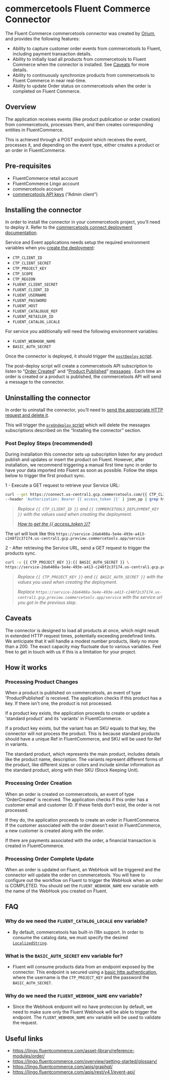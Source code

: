 # commercetools Fluent Commerce Connector

The Fluent Commerce commercetools connector was created by [Orium](https://orium.com/), and provides the following features:
- Ability to capture customer order events from commercetools to Fluent, including payment transaction details.
- Ability to initially load all products from commercetools to Fluent Commerce when the connector is installed. See [Caveats](#caveats) for more details.
- Ability to continuously synchronize products from commercetools to Fluent Commerce in near real-time.
- Ability to update Order status on commercetools when the order is completed on Fluent Commerce.

## Overview

The application receives events (like product publication or order creation) from commercetools, processes them, and then creates corresponding entities in FluentCommerce.

This is achieved through a POST endpoint which receives the event, processes it, and depending on the event type, either creates a product or an order in FluentCommerce.

## Pre-requisites
  - FluentCommerce retail account
  - FluentCommerce Lingo account
  - commercetools account
  - [commercetools API keys](https://docs.commercetools.com/getting-started/create-api-client) (“Admin client”)

## Installing the connector
In order to install the connector in your commercetools project, you'll need to deploy it. Refer to the [commercetools connect deployment documentation](https://docs.commercetools.com/connect/concepts#deployments).

Service and Event applications needs setup the required environment variables when you [create the deployment](https://docs.commercetools.com/connect/getting-started#create-a-deployment):


- `CTP_CLIENT_ID`
- `CTP_CLIENT_SECRET`
- `CTP_PROJECT_KEY`
- `CTP_SCOPE`
- `CTP_REGION`
- `FLUENT_CLIENT_SECRET`
- `FLUENT_CLIENT_ID`
- `FLUENT_USERNAME`
- `FLUENT_PASSWORD`
- `FLUENT_HOST`
- `FLUENT_CATALOGUE_REF`
- `FLUENT_RETAILER_ID`
- `FLUENT_CATALOG_LOCALE`

For service you additionally will need the following environment variables:
- `FLUENT_WEBHOOK_NAME`
- `BASIC_AUTH_SECRET`

Once the connector is deployed, it should trigger the [`postDeploy` script](https://docs.commercetools.com/connect/convert-existing-integration#postdeploy).

The post-deploy script will create a commercetools API subscription to listen to “[Order Created](https://docs.commercetools.com/api/projects/messages#order-created)” and “[Product Published](https://docs.commercetools.com/api/projects/messages#product-published)” [messages](https://docs.commercetools.com/api/projects/messages) . Each time an order is created or a product is published, the commercetools API will send a message to the connector.

## Uninstalling the connector

In order to uninstall the connector, you’ll need to [send the appropriate HTTP request and delete it](https://docs.commercetools.com/connect/deployments#delete-deployment).

This will trigger the [`preUndeploy` script](https://docs.commercetools.com/connect/convert-existing-integration#preundeploy) which will delete the messages subscriptions described on the “Installing the connector” section.

### Post Deploy Steps (recommended)

During installation this connector sets up subscription listen for any product publish and updates or insert the product on Fluent. However, after installation, we recommend triggering a manual first time sync in order to have your data imported into Fluent as soon as possible. Follow the steps below to trigger the first product sync.

1 - Execute a GET request to retrieve your Service URL:

```bash
curl --get https://connect.us-central1.gcp.commercetools.com/{{ CTP_CLIENT_ID }}/deployments/key={{ COMMERCETOOLS_DEPLOYMENT_KEY }} \
--header 'Authorization: Bearer {{ access_token }}' | json_pp | grep https://
```

> _Replace `{{ CTP_CLIENT_ID }}` and `{{ COMMERCETOOLS_DEPLOYMENT_KEY }}` with the values used when creating the deployment._
>
> _[How to get the {{ access_token }}?](https://docs.commercetools.com/api/authorization#client-credentials-flow)_

The url will look like this `https://service-2da6408a-5e4e-493e-a413-c248f2c37174.us-central1.gcp.preview.commercetools.app/service`

2 - After retrieving the Service URL, send a GET request to trigger the products sync.

```bash
curl -u {{ CTP_PROJECT_KEY }}:{{ BASIC_AUTH_SECRET }} \
https://service-2da6408a-5e4e-493e-a413-c248f2c37174.us-central1.gcp.preview.commercetools.app/service/fluent-catalog-ingestion
```

> _Replace `{{ CTP_PROJECT_KEY }}` and `{{ BASIC_AUTH_SECRET }}` with the values you used when creating the deployment._
> 
> _Replace `https://service-2da6408a-5e4e-493e-a413-c248f2c37174.us-central1.gcp.preview.commercetools.app/service` with the service url you got in the previous step._


## Caveats

The connector is designed to load all products at once, which might result in extended HTTP request times, potentially exceeding predefined limits. We anticipate that it will handle a modest number products, likely no more than a 200. The exact capacity may fluctuate due to various variables. Feel free to get in touch with us if this is a limitation for your project.

## How it works


### Processing Product Changes

When a product is published on commercetools, an event of type 'ProductPublished' is received. The application checks if this product has a key. If there isn't one, the product is not processed. 

If a product key exists, the application proceeds to create or update a 'standard product' and its 'variants' in FluentCommerce. 

If a product key exists, but the variant has an SKU equals to that key, the connector will not process the product. This is because standard products should have a unique Ref in FluentCommerce, and SKU will be used for Ref in variants.

The standard product, which represents the main product, includes details like the product name, description. The variants represent different forms of the product, like different sizes or colors and include similar information as the standard product, along with their SKU (Stock Keeping Unit).

### Processing Order Creation 

When an order is created on commercetools, an event of type 'OrderCreated' is received. The application checks if this order has a customer email and customer ID. If these fields don't exist, the order is not processed. 

If they do, the application proceeds to create an order in FluentCommerce. If the customer associated with the order doesn't exist in FluentCommerce, a new customer is created along with the order. 

If there are payments associated with the order, a financial transaction is created in FluentCommerce.

### Processing Order Complete Update

When an order is updated on Fluent, an WebHook will be triggered and the connector will update the order on commercetools. You will have to configure out the workflow on Fluent to trigger the WebHook when an order is COMPLETED. You should set the `FLUENT_WEBHOOK_NAME` env variable with the name of the WebHook you created on Fluent.


## FAQ

### Why do we need the `FLUENT_CATALOG_LOCALE` env variable?

- By default, commercetools has built-in i18n support. In order to consume the catalog data, we must specify the desired [`LocalizedString`](https://docs.commercetools.com/api/types#localizedstring).

### What is the `BASIC_AUTH_SECRET` env variable for?

- Fluent will consume products data from an endpoint exposed by the connector. This endpoint is secured using a [basic http authentication](https://developer.mozilla.org/en-US/docs/Web/HTTP/Authentication), where the username is the `CTP_PROJECT_KEY` and the password the `BASIC_AUTH_SECRET`.

### Why do we need the `FLUENT_WEBHOOK_NAME` env variable?

- Since the Webhook endpoint will no have proteccion by default, we need to make sure only the Fluent Webhook will be able to trigger the endpoint. The `FLUENT_WEBHOOK_NAME` env variable will be used to validate the request.

## Useful links
- https://lingo.fluentcommerce.com/asset-library/reference-modules/order/
- https://lingo.fluentcommerce.com/overview/getting-started/glossary/
- https://lingo.fluentcommerce.com/apis/graphql/
- https://lingo.fluentcommerce.com/apis/rest/v4.1/event-api/
